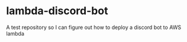 # lambda-discord-bot
A test repository so I can figure out how to deploy a discord bot to AWS lambda
